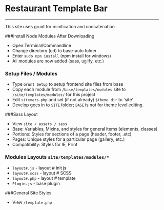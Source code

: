 # Restaurant Template Bar
---
This site uses grunt for minification and concatenation

###Install Node Modules After Downloading
- Open Terminal/Commandline
- Change directory (cd) to base-auto folder
- Enter `sudo npm install`  (npm install for windows)
- All modules are now added (sass, uglify, etc.)

### Setup Files / Modules
- Type `Grunt Setup` to setup frontend site files from base
- Copy each module from `/base/templates/modules` site to `/site/templates/modules/` for this project
- Edit `sitevars.php` and set (if not already) `$theme_dir` to 'site'
- Develop goes in to `SITE` folder; `BASE` is not for theme level editing.

###Sass Layout
- View `site / assets / sass`
- Base: Variables, Mixins, and styles for general items (elements, classes)
- Portions: Styles for sections of a page (header, footer, .etc)
- Pages: Unique styles for a particular page (gallery, etc.)
- Compatibility: Styles for IE, Print

### Modules Layouts `site/templates/modules/*`
- `layout#.js` - layout # init js
- `layout#.scss` - layout # SCSS
- `layout#.php` - layout # template
- `Plugin.js` - base plugin

###General Site Styles
- View `/template.php`
